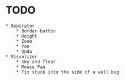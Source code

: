# TODO
    * Seperator
        * Border button
        * Height
        * Zoom
        * Pan
        * Undo
    * Visualizer
        * Sky and floor
        * Mouse Pan
        * Fix stuck into the side of a wall bug
